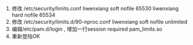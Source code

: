 1. 修改 /etc/security/limits.conf
    liwenxiang soft nofile 65530
    liwenxiang hard nofile 65534
2. 修改 /etc/security/limits.d/90-nproc.conf
    liwenxiang       soft    nofile     unlimited
3. 编辑/etc/pam.d/login , 增加一行session required pam_limits.so
4. 重新登陆OK
